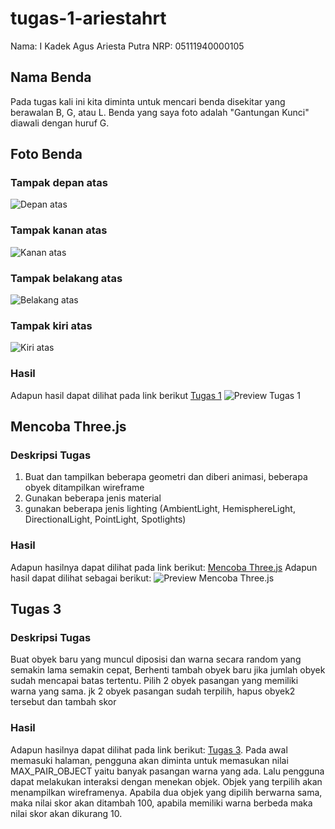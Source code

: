 # tugas-1-ariestahrt

Nama: I Kadek Agus Ariesta Putra
NRP: 05111940000105

## Nama Benda
Pada tugas kali ini kita diminta untuk mencari benda disekitar yang berawalan B, G, atau L.
Benda yang saya foto adalah "Gantungan Kunci" diawali dengan huruf G.

## Foto Benda

### Tampak depan atas
![Depan atas](/img/image0.jpg)

### Tampak kanan atas
![Kanan atas](/img/image1.jpg)

### Tampak belakang atas
![Belakang atas](/img/image2.jpg)

### Tampak kiri atas
![Kiri atas](/img/image3.jpg)

### Hasil
Adapun hasil dapat dilihat pada link berikut [Tugas 1](https://cg2021b.github.io/tugas-1-ariestahrt/)
![Preview Tugas 1](/img/Tugas1.gif)

## Mencoba Three.js

### Deskripsi Tugas
1. Buat dan tampilkan beberapa geometri dan diberi animasi, beberapa obyek ditampilkan wireframe
2. Gunakan beberapa jenis material 
3. gunakan beberapa jenis lighting (AmbientLight, HemisphereLight, DirectionalLight, PointLight, Spotlights)

### Hasil
Adapun hasilnya dapat dilihat pada link berikut: [Mencoba Three.js](https://cg2021b.github.io/tugas-1-ariestahrt/Mencoba%20Three.js/)
Adapun hasil dapat dilihat sebagai berikut:
![Preview Mencoba Three.js](/img/Mencoba.gif)

## Tugas 3

### Deskripsi Tugas
Buat obyek baru yang muncul diposisi dan warna secara random yang semakin lama semakin cepat, Berhenti tambah obyek baru jika jumlah obyek sudah mencapai batas tertentu. Pilih 2 obyek pasangan yang memiliki warna yang sama. jk 2 obyek pasangan sudah terpilih, hapus obyek2 tersebut dan tambah skor

### Hasil
Adapun hasilnya dapat dilihat pada link berikut: [Tugas 3](https://cg2021b.github.io/tugas-1-ariestahrt/Tugas3/).
Pada awal memasuki halaman, pengguna akan diminta untuk memasukan nilai MAX_PAIR_OBJECT yaitu banyak pasangan warna yang ada. Lalu pengguna dapat melakukan interaksi dengan menekan objek. Objek yang terpilih akan menampilkan wireframenya. Apabila dua objek yang dipilih berwarna sama, maka nilai skor akan ditambah 100, apabila memiliki warna berbeda maka nilai skor akan dikurang 10.
